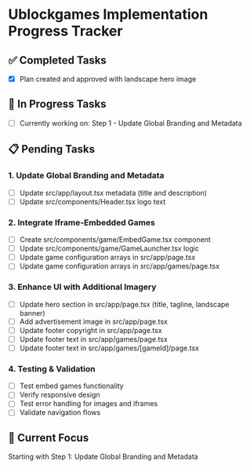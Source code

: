 # Ublockgames Implementation Progress Tracker

## ✅ Completed Tasks
- [x] Plan created and approved with landscape hero image

## 🔄 In Progress Tasks
- [ ] Currently working on: Step 1 - Update Global Branding and Metadata

## 📋 Pending Tasks

### 1. Update Global Branding and Metadata
- [ ] Update src/app/layout.tsx metadata (title and description)
- [ ] Update src/components/Header.tsx logo text

### 2. Integrate Iframe-Embedded Games
- [ ] Create src/components/game/EmbedGame.tsx component
- [ ] Update src/components/game/GameLauncher.tsx logic
- [ ] Update game configuration arrays in src/app/page.tsx
- [ ] Update game configuration arrays in src/app/games/page.tsx

### 3. Enhance UI with Additional Imagery
- [ ] Update hero section in src/app/page.tsx (title, tagline, landscape banner)
- [ ] Add advertisement image in src/app/page.tsx
- [ ] Update footer copyright in src/app/page.tsx
- [ ] Update footer text in src/app/games/page.tsx
- [ ] Update footer text in src/app/games/[gameId]/page.tsx

### 4. Testing & Validation
- [ ] Test embed games functionality
- [ ] Verify responsive design
- [ ] Test error handling for images and iframes
- [ ] Validate navigation flows

## 🎯 Current Focus
Starting with Step 1: Update Global Branding and Metadata

